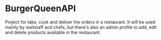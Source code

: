 # BurgerQueenAPI
Project for take, cook and deliver the orders in a restaurant. It will be used mainly by waitstaff and chefs, but there's also an admin profile to add, edit and delete products available in the restaurant.
